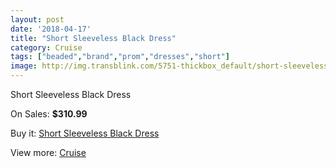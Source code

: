 ```yaml
---
layout: post
date: '2018-04-17'
title: "Short Sleeveless Black Dress"
category: Cruise
tags: ["beaded","brand","prom","dresses","short"]
image: http://img.transblink.com/5751-thickbox_default/short-sleeveless-black-dress.jpg
---
```

Short Sleeveless Black Dress

On Sales: **$310.99**
<a href="https://www.transblink.com/en/cruise/1871-short-sleeveless-black-dress.html"><amp-img layout="responsive" width="600" height="600" src="//img.transblink.com/5751-thickbox_default/short-sleeveless-black-dress.jpg" alt="Short Sleeveless Black Dress 0" /></a>
<a href="https://www.transblink.com/en/cruise/1871-short-sleeveless-black-dress.html"><amp-img layout="responsive" width="600" height="600" src="//img.transblink.com/5753-thickbox_default/short-sleeveless-black-dress.jpg" alt="Short Sleeveless Black Dress 1" /></a>
<a href="https://www.transblink.com/en/cruise/1871-short-sleeveless-black-dress.html"><amp-img layout="responsive" width="600" height="600" src="//img.transblink.com/5752-thickbox_default/short-sleeveless-black-dress.jpg" alt="Short Sleeveless Black Dress 2" /></a>

Buy it: [Short Sleeveless Black Dress](https://www.transblink.com/en/cruise/1871-short-sleeveless-black-dress.html "Short Sleeveless Black Dress")

View more: [Cruise](https://www.transblink.com/en/5-cruise "Cruise")